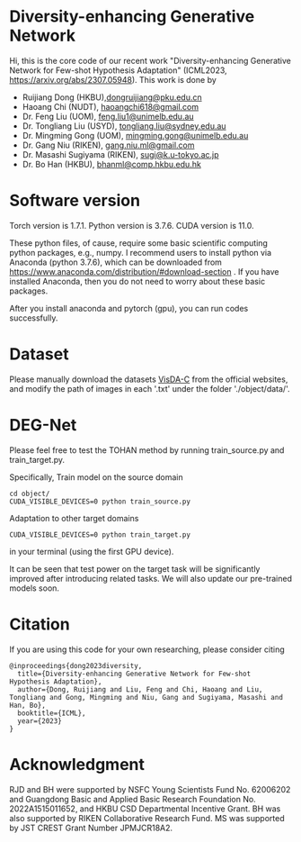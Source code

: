 # Diversity-enhancing Generative Network
Hi, this is the core code of our recent work "Diversity-enhancing Generative Network for Few-shot Hypothesis Adaptation" (ICML2023, <https://arxiv.org/abs/2307.05948>). This work is done by

- Ruijiang Dong (HKBU),<dongruijiang@pku.edu.cn>
- Haoang Chi (NUDT), <haoangchi618@gmail.com>
- Dr. Feng Liu (UOM), <feng.liu1@unimelb.edu.au>
- Dr. Tongliang Liu (USYD), <tongliang.liu@sydney.edu.au>
- Dr. Mingming Gong (UOM), <mingming.gong@unimelb.edu.au>
- Dr. Gang Niu (RIKEN), <gang.niu.ml@gmail.com>
- Dr. Masashi Sugiyama (RIKEN), <sugi@k.u-tokyo.ac.jp>
- Dr. Bo Han (HKBU), <bhanml@comp.hkbu.edu.hk>

# Software version
Torch version is 1.7.1. Python version is 3.7.6. CUDA version is 11.0.

These python files, of cause, require some basic scientific computing python packages, e.g., numpy. I recommend users to install python via Anaconda (python 3.7.6), which can be downloaded from <https://www.anaconda.com/distribution/#download-section> . If you have installed Anaconda, then you do not need to worry about these basic packages.

After you install anaconda and pytorch (gpu), you can run codes successfully.

# Dataset
Please manually download the datasets [VisDA-C](https://github.com/VisionLearningGroup/taskcv-2017-public/tree/master/classification) from the official websites, and modify the path of images in each '.txt' under the folder './object/data/'. 

# DEG-Net


Please feel free to test the TOHAN method by running train_source.py and train_target.py.

Specifically, 
Train model on the source domain
```
cd object/
CUDA_VISIBLE_DEVICES=0 python train_source.py
```
Adaptation to other target domains
```
CUDA_VISIBLE_DEVICES=0 python train_target.py
```
in your terminal (using the first GPU device).

It can be seen that test power on the target task will be significantly improved after introducing related tasks.
We will also update our pre-trained models soon.

# Citation
If you are using this code for your own researching, please consider citing
```
@inproceedings{dong2023diversity,
  title={Diversity-enhancing Generative Network for Few-shot Hypothesis Adaptation},
  author={Dong, Ruijiang and Liu, Feng and Chi, Haoang and Liu, Tongliang and Gong, Mingming and Niu, Gang and Sugiyama, Masashi and Han, Bo},
  booktitle={ICML},
  year={2023}
}
```
# Acknowledgment
RJD and BH were supported by NSFC Young Scientists Fund No. 62006202 and Guangdong Basic and Applied Basic Research Foundation No. 2022A1515011652, and HKBU CSD Departmental Incentive Grant. BH was also supported by RIKEN Collaborative Research Fund. MS was supported by JST CREST Grant Number JPMJCR18A2.

